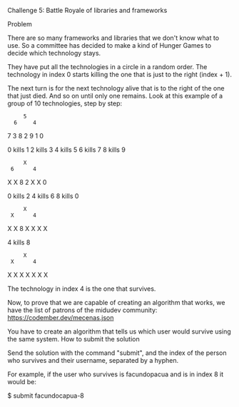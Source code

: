 Challenge 5: Battle Royale of libraries and frameworks

Problem

There are so many frameworks and libraries that we don't know what to use. So a committee has decided to make a kind of Hunger Games to decide which technology stays.

They have put all the technologies in a circle in a random order. The technology in index 0 starts killing the one that is just to the right (index + 1).

The next turn is for the next technology alive that is to the right of the one that just died. And so on until only one remains. Look at this example of a group of 10 technologies, step by step:

         5
      6     4

7 3
8 2
9 1
0

0 kills 1
2 kills 3
4 kills 5
6 kills 7
8 kills 9

         X
     6      4

X X
8 2
X X
0

0 kills 2
4 kills 6
8 kills 0

         X
     X      4

X X
8 X
X X
X

4 kills 8

         X
     X      4

X X
X X
X X
X

The technology in index 4 is the one that survives.

Now, to prove that we are capable of creating an algorithm that works, we have the list of patrons of the midudev community: https://codember.dev/mecenas.json

You have to create an algorithm that tells us which user would survive using the same system.
How to submit the solution

Send the solution with the command "submit", and the index of the person who survives and their username, separated by a hyphen.

For example, if the user who survives is facundopacua and is in index 8 it would be:

$ submit facundocapua-8
